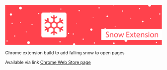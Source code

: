 <img src='github poster.jpg'>

Chrome extension build to add falling snow to open pages

Available via link
<a href="https://chrome.google.com/webstore/detail/snow/jhkicjpoijacjpgehbodajiighgpaila/"> Chrome Web Store page </a>
